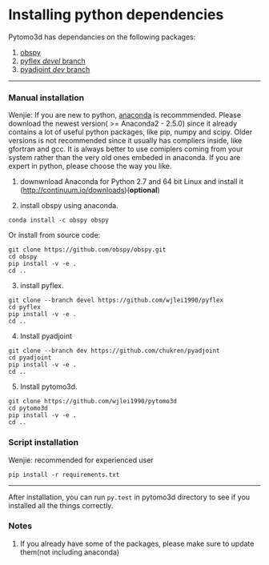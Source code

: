 # Installing python dependencies

Pytomo3d has dependancies on the following packages:

1. [obspy](https://github.com/obspy/obspy)
2. [pyflex *devel* branch](https://github.com/wjlei1990/pyflex)
3. [pyadjoint *dev* branch](https://github.com/chukren/pyadjoint)

---

### Manual installation

Wenjie: If you are new to python, [anaconda](https://www.continuum.io/downloads) is recommmended. Please download the newest version( >= Anaconda2 - 2.5.0) since it already contains a lot of useful python packages, like pip, numpy and scipy.  Older versions is not recommended since it usually has compliers inside, like gfortran and gcc. It is always better to use comiplers coming from your system rather than the very old ones embeded in anaconda. If you are expert in python, please choose the way you like.

1. downwnload Anaconda for Python 2.7 and 64 bit Linux and install it (http://continuum.io/downloads)(**optional**)

2. install obspy using anaconda.
```
conda install -c obspy obspy
```

Or install from source code:
```
git clone https://github.com/obspy/obspy.git
cd obspy
pip install -v -e .
cd ..
```

3. install pyflex.
```
git clone --branch devel https://github.com/wjlei1990/pyflex 
cd pyflex
pip install -v -e .
cd ..
```

4. Install pyadjoint
```
git clone --branch dev https://github.com/chukren/pyadjoint 
cd pyadjoint
pip install -v -e .
cd ..
```

5. Install pytomo3d.
```
git clone https://github.com/wjlei1990/pytomo3d
cd pytomo3d
pip install -v -e .
cd ..
```

### Script installation

Wenjie: recommended for experienced user

```
pip install -r requirements.txt
```

---

After installation, you can run `py.test` in pytomo3d directory to see if you installed all the things correctly.

### Notes
1. If you already have some of the packages, please make sure to update them(not including anaconda)
